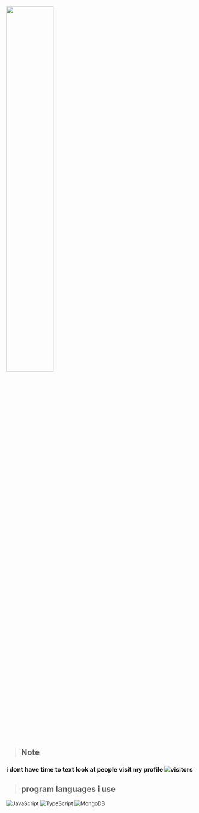 <img src="https://i.pinimg.com/736x/65/87/29/658729cc62f797a07e059ef2ae2b1ec4.jpg" width="50%" hight="100%"/>

> ## **Note**
### i dont have time to text look at people visit my profile ![visitors](https://komarev.com/ghpvc/?username=euvii)


> ## **program languages i use**

![JavaScript](https://img.shields.io/badge/-JavaScript-E3E3E3?style=flat&logo=javascript&logoColor=e7d61c)
![TypeScript](https://img.shields.io/badge/-TypeScript-E3E3E3?style=flat&logo=typescript&logoColor=0074c2)
![MongoDB](https://img.shields.io/badge/-MongoDB-E3E3E3?style=flat&logo=mongodb&logoColor=4DB33D)
